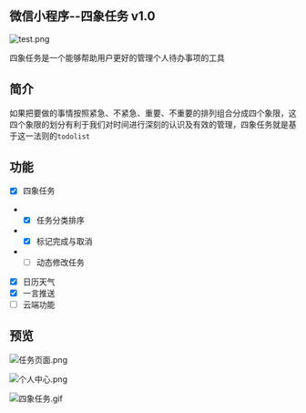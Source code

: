 ## 微信小程序--四象任务 v1.0

![test.png](https://i.loli.net/2019/07/07/5d217e53d8f3029731.png)

四象任务是一个能够帮助用户更好的管理个人待办事项的工具

## 简介

如果把要做的事情按照紧急、不紧急、重要、不重要的排列组合分成四个象限，这四个象限的划分有利于我们对时间进行深刻的认识及有效的管理，四象任务就是基于这一法则的`todolist`

## 功能

- [x] 四象任务
- - [x] 任务分类排序
- - [x] 标记完成与取消
- - [ ] 动态修改任务
- [x] 日历天气 
- [x] 一言推送
- [ ] 云端功能

## 预览

![任务页面.png](https://i.loli.net/2019/07/06/5d20ace2b541746090.png)

![个人中心.png](https://i.loli.net/2019/07/06/5d20a5b02f0f812646.png)

![四象任务.gif](https://i.loli.net/2019/07/06/5d20ac8e41d3497124.gif)


